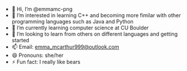 - 👋 Hi, I’m @emmamc-png
- 👀 I’m interested in learning C++ and becoming more fimilar with other programming languages such as Java and Python
- 🌱 I’m currently learning computer science at CU Boulder
- 💞️ I’m looking to learn from others on different languages and getting started
- 📫 Email: emma_mcarthur999@outlook.com
- 😄 Pronouns: she/her
- ⚡ Fun fact: I really like bears

<!---
emmamc-png/emmamc-png is a ✨ special ✨ repository because its `README.md` (this file) appears on your GitHub profile.
You can click the Preview link to take a look at your changes.
--->
